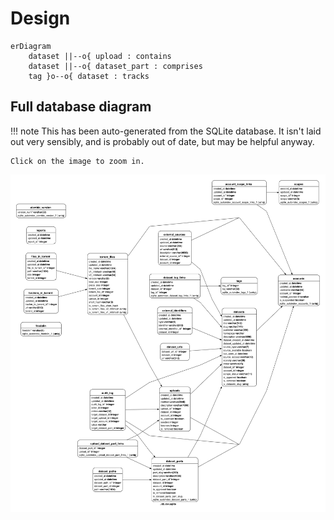 # Design

``` mermaid
erDiagram
	dataset ||--o{ upload : contains
	dataset ||--o{ dataset_part : comprises
	tag }o--o{ dataset : tracks
```

## Full database diagram

!!! note
	This has been auto-generated from the SQLite database.
	It isn't laid out very sensibly,
	and is probably out of date,
	but may be helpful anyway.
	
	Click on the image to zoom in.
	
[![Database schema diagram](diagrams/db.svg)](diagrams/db.svg)
